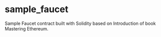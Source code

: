 # sample_faucet
Sample Faucet contract built with Solidity based on Introduction of book Mastering Ethereum.
